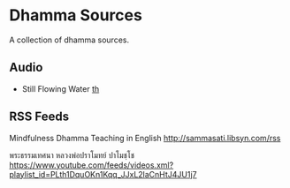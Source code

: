# Dhamma Sources

A collection of dhamma sources.

## Audio

- Still Flowing Water [th](https://archive.org/download/ajahn_chah_thaimp3/006.mpu)

## RSS Feeds

Mindfulness Dhamma Teaching in English
    http://sammasati.libsyn.com/rss

พระธรรมเทศนา หลวงพ่อปราโมทย์ ปาโมชฺโช
    https://www.youtube.com/feeds/videos.xml?playlist_id=PLth1DquOKn1Kqq_JJxL2laCnHtJ4JU1j7

